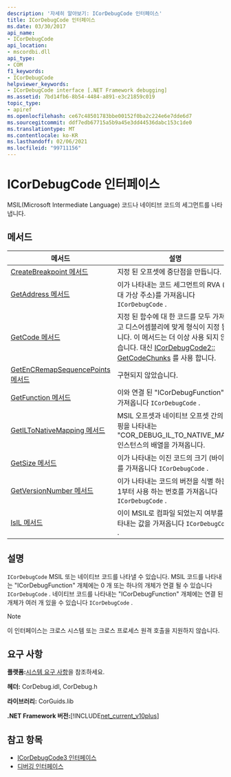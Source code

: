 ```yaml
---
description: '자세히 알아보기: ICorDebugCode 인터페이스'
title: ICorDebugCode 인터페이스
ms.date: 03/30/2017
api_name:
- ICorDebugCode
api_location:
- mscordbi.dll
api_type:
- COM
f1_keywords:
- ICorDebugCode
helpviewer_keywords:
- ICorDebugCode interface [.NET Framework debugging]
ms.assetid: 7bd14fb6-8b54-4484-a891-e3c21859c019
topic_type:
- apiref
ms.openlocfilehash: ce67c48501783bbe00152f0ba2c224e6e7dde6d7
ms.sourcegitcommit: ddf7edb67715a5b9a45e3dd44536dabc153c1de0
ms.translationtype: MT
ms.contentlocale: ko-KR
ms.lasthandoff: 02/06/2021
ms.locfileid: "99711156"
---
```

# <a name="icordebugcode-interface"></a>ICorDebugCode 인터페이스

MSIL(Microsoft Intermediate Language) 코드나 네이티브 코드의 세그먼트를 나타냅니다.  
  
## <a name="methods"></a>메서드  
  
|메서드|설명|  
|------------|-----------------|  
|[CreateBreakpoint 메서드](icordebugcode-createbreakpoint-method.md)|지정 된 오프셋에 중단점을 만듭니다.|  
|[GetAddress 메서드](icordebugcode-getaddress-method.md)|이가 나타내는 코드 세그먼트의 RVA (상대 가상 주소)를 가져옵니다 `ICorDebugCode` .|  
|[GetCode 메서드](icordebugcode-getcode-method.md)|지정 된 함수에 대 한 코드를 모두 가져오고 디스어셈블리에 맞게 형식이 지정 됩니다. 이 메서드는 더 이상 사용 되지 않습니다. 대신 [ICorDebugCode2:: GetCodeChunks](icordebugcode2-getcodechunks-method.md) 를 사용 합니다.|  
|[GetEnCRemapSequencePoints 메서드](icordebugcode-getencremapsequencepoints-method.md)|구현되지 않았습니다.|  
|[GetFunction 메서드](icordebugcode-getfunction-method.md)|이와 연결 된 "ICorDebugFunction"를 가져옵니다 `ICorDebugCode` .|  
|[GetILToNativeMapping 메서드](icordebugcode-getiltonativemapping-method.md)|MSIL 오프셋과 네이티브 오프셋 간의 매핑을 나타내는 "COR_DEBUG_IL_TO_NATIVE_MAP" 인스턴스의 배열을 가져옵니다.|  
|[GetSize 메서드](icordebugcode-getsize-method.md)|이가 나타내는 이진 코드의 크기 (바이트)를 가져옵니다 `ICorDebugCode` .|  
|[GetVersionNumber 메서드](icordebugcode-getversionnumber-method.md)|이가 나타내는 코드의 버전을 식별 하는 1부터 사용 하는 번호를 가져옵니다 `ICorDebugCode` .|  
|[IsIL 메서드](icordebugcode-isil-method.md)|이이 MSIL로 컴파일 되었는지 여부를 나타내는 값을 가져옵니다 `ICorDebugCode` .|  
  
## <a name="remarks"></a>설명  

 `ICorDebugCode` MSIL 또는 네이티브 코드를 나타낼 수 있습니다. MSIL 코드를 나타내는 "ICorDebugFunction" 개체에는 0 개 또는 하나의 개체가 연결 될 수 있습니다 `ICorDebugCode` . 네이티브 코드를 나타내는 "ICorDebugFunction" 개체에는 연결 된 개체가 여러 개 있을 수 있습니다 `ICorDebugCode` .  
  
> [!NOTE]
> 이 인터페이스는 크로스 시스템 또는 크로스 프로세스 원격 호출을 지원하지 않습니다.  
  
## <a name="requirements"></a>요구 사항  

 **플랫폼:**[시스템 요구 사항](../../get-started/system-requirements.md)을 참조하세요.  
  
 **헤더:** CorDebug.idl, CorDebug.h  
  
 **라이브러리:** CorGuids.lib  
  
 **.NET Framework 버전:**[!INCLUDE[net_current_v10plus](../../../../includes/net-current-v10plus-md.md)]  
  
## <a name="see-also"></a>참고 항목

- [ICorDebugCode3 인터페이스](icordebugcode3-interface.md)
- [디버깅 인터페이스](debugging-interfaces.md)
